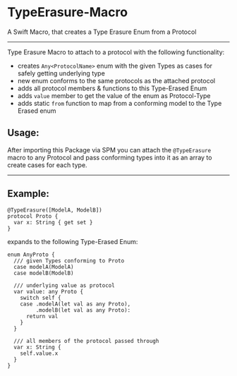 # TypeErasure-Macro
A Swift Macro, that creates a Type Erasure Enum from a Protocol

---

Type Erasure Macro to attach to a protocol with the following functionality:
- creates `Any<ProtocolName>` enum with the given Types as cases for safely getting underlying type
- new enum conforms to the same protocols as the attached protocol
- adds all protocol members & functions to this Type-Erased Enum
- adds `value` member to get the value of the enum as Protocol-Type
- adds static `from` function to map from a conforming model to the Type Erased enum

## Usage:

After importing this Package via SPM you can attach the `@TypeErasure` macro to any Protocol and pass conforming types into it as an array to create cases for each type.

---
## Example:
 ```
 @TypeErasure([ModelA, ModelB])
 protocol Proto {
   var x: String { get set }
 }
 ```
 expands to the following Type-Erased Enum:
 ```
 enum AnyProto {
   /// given Types conforming to Proto
   case modelA(ModelA)
   case modelB(ModelB)

   /// underlying value as protocol
   var value: any Proto {
     switch self {
     case .modelA(let val as any Proto),
          .modelB(let val as any Proto):
       return val
     }
   }
   
   /// all members of the protocol passed through
   var x: String {
     self.value.x
   }
 }
 ```
